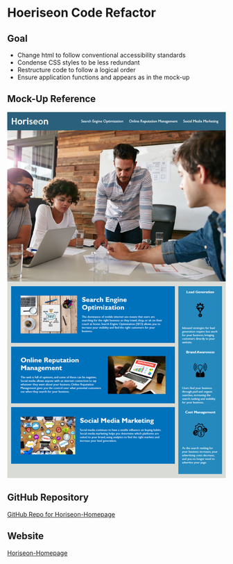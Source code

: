 # Hoeriseon Code Refactor

## Goal
* Change html to follow conventional accessibility standards
* Condense CSS styles to be less redundant
* Restructure code to follow a logical order
* Ensure application functions and appears as in the mock-up

## Mock-Up Reference
![Reference for Horiseon-Homepage](./assets/images/mock-up.png)
## GitHub Repository
[GitHub Repo for Horiseon-Homepage](https://github.com/dolcebasstrombone/horiseon-code-refactor)
## Website
[Horiseon-Homepage](https://dolcebasstrombone.github.io/horiseon-code-refactor/)